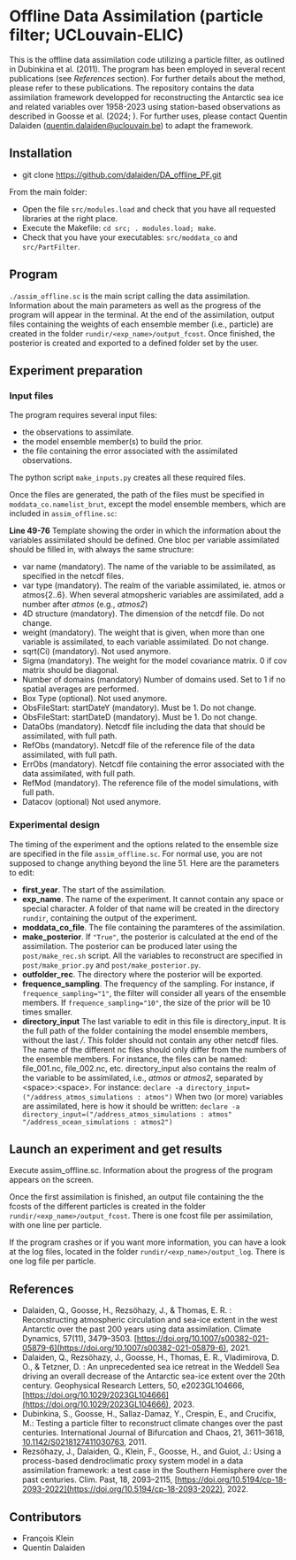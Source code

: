 # Offline Data Assimilation (particle filter; UCLouvain-ELIC)

This is the offline data assimilation code utilizing a particle filter, as outlined in Dubinkina et al. (2011).  The program has been employed in several recent publications (see *References* section). For further details about the method, please refer to these publications. The repository contains the data assimilation framework developped for reconstructing the Antarctic sea ice and related variables over 1958-2023 using station-based observations as described in Goosse et al. (2024; ). For further uses, please contact Quentin Dalaiden ([quentin.dalaiden@uclouvain.be](quentin.dalaiden@uclouvain.be)) to adapt the framework. 

## Installation

- git clone https://github.com/dalaiden/DA_offline_PF.git

From the main folder:
- Open the file `src/modules.load` and check that you have all requested libraries at the right place.
- Execute the Makefile: `cd src; . modules.load; make`.
- Check that you have your executables: `src/moddata_co` and `src/PartFilter`.

## Program

`./assim_offline.sc` is the main script calling the data assimilation. Information about the main parameters as well as the progress of the program will appear in the terminal. At the end of the assimilation, output files containing the weights of each ensemble member (i.e., particle) are created in the folder `rundir/<exp_name>/output_fcost`. Once finished, the posterior is created and exported to a defined folder set by the user.

## Experiment preparation

### Input files

The program requires several input files: 

- the observations to assimilate.
- the model ensemble member(s) to build the prior.
- the file containing the error associated with the assimilated observations.

The python script `make_inputs.py` creates all these required files.

Once the files are generated, the path of the files must be specified in `moddata_co.namelist_brut`, except the model ensemble members, which are included in `assim_offline.sc`:

**Line 49-76** Template showing the order in which the information about the variables assimilated should be defined. One bloc per variable assimilated should be filled in, with always the same structure:

- var name (mandatory). The name of the variable to be assimilated, as specified in the netcdf files.
- var type (mandatory). The realm of the variable assimilated, ie. atmos or atmos{2..6}. When several atmopsheric variables are assimilated, add a number after *atmos* (e.g., *atmos2*)
- 4D structure (mandatory). The dimension of the netcdf file. Do not change.
- weight (mandatory). The weight that is given, when more than one variable is assimilated, to each variable assimilated. Do not change.
- sqrt(Ci) (mandatory). Not used anymore.
- Sigma (mandatory). The weight for the model covariance matrix. 0 if cov matrix should be diagonal. 
- Number of domains (mandatory) Number of domains used. Set to 1 if no spatial averages are performed.
- Box Type (optional). Not used anymore.
- ObsFileStart: startDateY (mandatory). Must be 1. Do not change.
- ObsFileStart: startDateD (mandatory). Must be 1. Do not change.
- DataObs (mandatory). Netcdf file including the data that should be assimilated, with full path.
- RefObs (mandatory). Netcdf file of the reference file of the data assimilated, with full path.
- ErrObs (mandatory). Netcdf file containing the error associated with the data assimilated, with full path.
- RefMod (mandatory). The reference file of the model simulations, with full path.
- Datacov (optional) Not used anymore.

### Experimental design

The timing of the experiment and the options related to the ensemble size are specified in the file `assim_offline.sc`. For normal use, you are not supposed to change anything beyond the line 51. Here are the parameters to edit:

- **first_year**. The start of the assimilation.
- **exp_name**. The name of the experiment. It cannot contain any space or special character. A folder of that name will be created in the directory `rundir`, containing the output of the experiment.
- **moddata_co_file**. The file containing the paramteres of the assimilation.
- **make_posterior**. If `"True"`, the posterior is calculated at the end of the assimilation. The posterior can be produced later using the `post/make_rec.sh` script. All the variables to reconstruct are specified in `post/make_prior.py` and `post/make_posterior.py`.
- **outfolder_rec**. The directory where the posterior will be exported.
- **frequence_sampling**. The frequency of the sampling. For instance, if `frequence_sampling="1"`, the filter will consider all years of the ensemble members. If `frequence_sampling="10"`, the size of the prior will be 10 times smaller.
- **directory_input** The last variable to edit in this file is directory_input. It is the full path of the folder containing the model ensemble members, without the last */*. This folder should not contain any other netcdf files. The name of the different nc files should only differ from the numbers of the ensemble members. For instance, the files can be named: file_001.nc, file_002.nc, etc. directory_input also contains the realm of the variable to be assimilated, i.e., *atmos* or *atmos2*, separated by \<space>:\<space>. 
For instance:
`declare -a directory_input=("/address_atmos_simulations : atmos")`
When two (or more) variables are assimilated, here is how it should be written:
`declare -a directory_input=("/address_atmos_simulations : atmos" "/address_ocean_simulations : atmos2")`

## Launch an experiment and get results

Execute assim_offline.sc. Information about the progress of the program appears on the screen.

Once the first assimilation is finished, an output file containing the the fcosts of the different particles is created in the folder `rundir/<exp_name>/output_fcost`. There is one fcost file per assimilation, with one line per particle.

If the program crashes or if you want more information, you can have a look at the log files, located in the folder `rundir/<exp_name>/output_log`. There is one log file per particle.

## References

- Dalaiden, Q., Goosse, H., Rezsöhazy, J., & Thomas, E. R. : Reconstructing atmospheric circulation and sea-ice extent in the west Antarctic over the past 200 years using data assimilation. Climate Dynamics, 57(11), 3479–3503. [https://doi.org/10.1007/s00382-021-05879-6](https://doi.org/10.1007/s00382-021-05879-6), 2021.
- Dalaiden, Q., Rezsöhazy, J., Goosse, H., Thomas, E. R., Vladimirova, D. O., & Tetzner, D. : An unprecedented sea ice retreat in the Weddell Sea driving an overall decrease of the Antarctic sea-ice extent over the 20th century. Geophysical Research Letters, 50, e2023GL104666, [https://doi.org/10.1029/2023GL104666](https://doi.org/10.1029/2023GL104666), 2023.
- Dubinkina, S., Goosse, H., Sallaz-Damaz, Y., Crespin, E., and Crucifix, M.: Testing a particle filter to reconstruct climate changes over the past centuries. International Journal of Bifurcation and Chaos, 21, 3611–3618, [10.1142/S0218127411030763](10.1142/S0218127411030763), 2011.
- Rezsöhazy, J., Dalaiden, Q., Klein, F., Goosse, H., and Guiot, J.: Using a process-based dendroclimatic proxy system model in a data assimilation framework: a test case in the Southern Hemisphere over the past centuries. Clim. Past, 18, 2093–2115, [https://doi.org/10.5194/cp-18-2093-2022](https://doi.org/10.5194/cp-18-2093-2022), 2022.

## Contributors

- François Klein
- Quentin Dalaiden